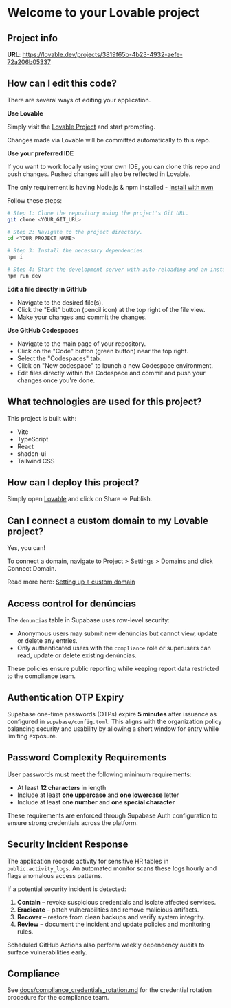 # Welcome to your Lovable project

## Project info

**URL**: https://lovable.dev/projects/3819f65b-4b23-4932-aefe-72a206b05337

## How can I edit this code?

There are several ways of editing your application.

**Use Lovable**

Simply visit the [Lovable Project](https://lovable.dev/projects/3819f65b-4b23-4932-aefe-72a206b05337) and start prompting.

Changes made via Lovable will be committed automatically to this repo.

**Use your preferred IDE**

If you want to work locally using your own IDE, you can clone this repo and push changes. Pushed changes will also be reflected in Lovable.

The only requirement is having Node.js & npm installed - [install with nvm](https://github.com/nvm-sh/nvm#installing-and-updating)

Follow these steps:

```sh
# Step 1: Clone the repository using the project's Git URL.
git clone <YOUR_GIT_URL>

# Step 2: Navigate to the project directory.
cd <YOUR_PROJECT_NAME>

# Step 3: Install the necessary dependencies.
npm i

# Step 4: Start the development server with auto-reloading and an instant preview.
npm run dev
```

**Edit a file directly in GitHub**

- Navigate to the desired file(s).
- Click the "Edit" button (pencil icon) at the top right of the file view.
- Make your changes and commit the changes.

**Use GitHub Codespaces**

- Navigate to the main page of your repository.
- Click on the "Code" button (green button) near the top right.
- Select the "Codespaces" tab.
- Click on "New codespace" to launch a new Codespace environment.
- Edit files directly within the Codespace and commit and push your changes once you're done.

## What technologies are used for this project?

This project is built with:

- Vite
- TypeScript
- React
- shadcn-ui
- Tailwind CSS

## How can I deploy this project?

Simply open [Lovable](https://lovable.dev/projects/3819f65b-4b23-4932-aefe-72a206b05337) and click on Share -> Publish.

## Can I connect a custom domain to my Lovable project?

Yes, you can!

To connect a domain, navigate to Project > Settings > Domains and click Connect Domain.

Read more here: [Setting up a custom domain](https://docs.lovable.dev/tips-tricks/custom-domain#step-by-step-guide)

## Access control for denúncias

The `denuncias` table in Supabase uses row-level security:

- Anonymous users may submit new denúncias but cannot view, update or delete any entries.
- Only authenticated users with the `compliance` role or superusers can read, update or delete existing denúncias.

These policies ensure public reporting while keeping report data restricted to the compliance team.

## Authentication OTP Expiry

Supabase one-time passwords (OTPs) expire **5 minutes** after issuance as configured in
`supabase/config.toml`. This aligns with the organization policy balancing security and
usability by allowing a short window for entry while limiting exposure.

## Password Complexity Requirements

User passwords must meet the following minimum requirements:

- At least **12 characters** in length
- Include at least **one uppercase** and **one lowercase** letter
- Include at least **one number** and **one special character**

These requirements are enforced through Supabase Auth configuration to ensure strong
credentials across the platform.

## Security Incident Response

The application records activity for sensitive HR tables in `public.activity_logs`.
An automated monitor scans these logs hourly and flags anomalous access patterns.

If a potential security incident is detected:

1. **Contain** – revoke suspicious credentials and isolate affected services.
2. **Eradicate** – patch vulnerabilities and remove malicious artifacts.
3. **Recover** – restore from clean backups and verify system integrity.
4. **Review** – document the incident and update policies and monitoring rules.

Scheduled GitHub Actions also perform weekly dependency audits to surface
vulnerabilities early.

## Compliance

See [docs/compliance_credentials_rotation.md](docs/compliance_credentials_rotation.md) for the credential rotation procedure for the compliance team.
